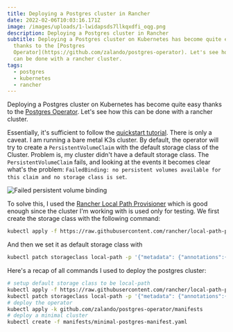 ```yaml
---
title: Deploying a Postgres cluster in Rancher
date: 2022-02-06T10:03:16.171Z
image: /images/uploads/1-lwidapsds7llkqxdfi_oqg.png
description: Deploying a Postgres cluster in Rancher
subtitle: Deploying a Postgres cluster on Kubernetes has become quite easy
  thanks to the [Postgres
  Operator](https://github.com/zalando/postgres-operator). Let's see how this
  can be done with a rancher cluster.
tags:
  - postgres
  - kubernetes
  - rancher
---
```

Deploying a Postgres cluster on Kubernetes has become quite easy thanks to the [Postgres Operator](https://github.com/zalando/postgres-operator). Let's see how this can be done with a rancher cluster.

<!--more-->

Essentially, it's sufficient to follow the [quickstart tutorial](https://github.com/zalando/postgres-operator/blob/master/docs/quickstart.md). There is only a caveat. I am running a bare metal K3s cluster. By default, the operator will try to create a `PersistentVolumeClaim` with the default storage class of the Cluster. Problem is, my cluster didn't have a default storage class. The `PersistentVolumeClaim` fails, and looking at the events it becomes clear what's the problem: `FailedBinding: no persistent volumes available for this claim and no storage class is set`.

![Failed persistent volume binding](/images/uploads/screenshot-2022-02-06-at-11.37.30.png)

To solve this, I used the [Rancher Local Path Provisioner](https://github.com/rancher/local-path-provisioner) which is good enough since the cluster I'm working with is used only for testing. We first create the storage class with the following command:

```bash
kubectl apply -f https://raw.githubusercontent.com/rancher/local-path-provisioner/master/deploy/local-path-storage.yaml
```

And then we set it as default storage class with 

```bash
kubectl patch storageclass local-path -p '{"metadata": {"annotations":{"storageclass.kubernetes.io/is-default-class":"false"}}}'
```

Here's a recap of all commands I used to deploy the postgres cluster:
```bash
# setup default storage class to be local-path
kubectl apply -f https://raw.githubusercontent.com/rancher/local-path-provisioner/master/deploy/local-path-storage.yaml
kubectl patch storageclass local-path -p '{"metadata": {"annotations":{"storageclass.kubernetes.io/is-default-class":"false"}}}'
# deploy the operator
kubectl apply -k github.com/zalando/postgres-operator/manifests
# deploy a minimal cluster
kubectl create -f manifests/minimal-postgres-manifest.yaml
```